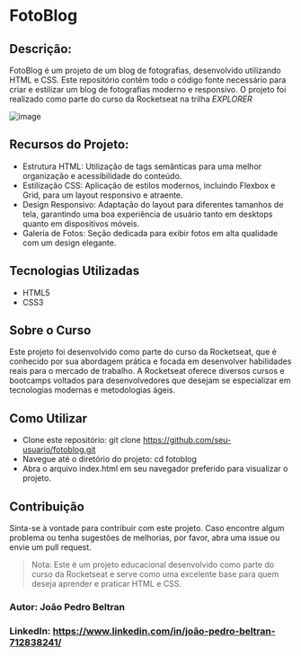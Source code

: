 # FotoBlog
## Descrição:
FotoBlog é um projeto de um blog de fotografias, desenvolvido utilizando HTML e CSS. Este repositório contém todo o código fonte necessário para criar e estilizar um blog de fotografias moderno e responsivo. O projeto foi realizado como parte do curso da Rocketseat na trilha *EXPLORER*

![image](https://github.com/user-attachments/assets/f93a4de0-461d-4956-a07e-8de18cf5df16)


## Recursos do Projeto:
- Estrutura HTML: Utilização de tags semânticas para uma melhor organização e acessibilidade do conteúdo.
- Estilização CSS: Aplicação de estilos modernos, incluindo Flexbox e Grid, para um layout responsivo e atraente.
- Design Responsivo: Adaptação do layout para diferentes tamanhos de tela, garantindo uma boa experiência de usuário tanto em desktops quanto em dispositivos móveis.
- Galeria de Fotos: Seção dedicada para exibir fotos em alta qualidade com um design elegante.

## Tecnologias Utilizadas
- HTML5
- CSS3

## Sobre o Curso
Este projeto foi desenvolvido como parte do curso da Rocketseat, que é conhecido por sua abordagem prática e focada em desenvolver habilidades reais para o mercado de trabalho. A Rocketseat oferece diversos cursos e bootcamps voltados para desenvolvedores que desejam se especializar em tecnologias modernas e metodologias ágeis.

## Como Utilizar
- Clone este repositório:
  git clone https://github.com/seu-usuario/fotoblog.git
- Navegue até o diretório do projeto:
  cd fotoblog
- Abra o arquivo index.html em seu navegador preferido para visualizar o projeto.

## Contribuição
Sinta-se à vontade para contribuir com este projeto. Caso encontre algum problema ou tenha sugestões de melhorias, por favor, abra uma issue ou envie um pull request.

> Nota: Este é um projeto educacional desenvolvido como parte do curso da Rocketseat e serve como uma excelente base para quem deseja aprender e praticar HTML e CSS.

### Autor: João Pedro Beltran
### LinkedIn: https://www.linkedin.com/in/joão-pedro-beltran-712838241/

